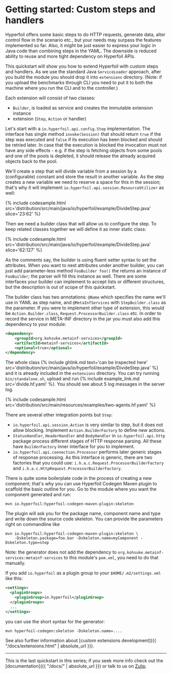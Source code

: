 # Getting started: Custom steps and handlers

Hyperfoil offers some basic steps to do HTTP requests, generate data, alter control flow in the scenario etc., but your needs may surpass the features implemented so far. Also, it might be just easier to express your logic in Java code than combining steps in the YAML. The downside is reduced ability to reuse and more tight dependency on Hyperfoil APIs.

This quickstart will show you how to extend Hyperfoil with custom steps and handlers. As we use the standard Java `ServiceLoader` approach, after you build the module you should drop it into `extensions` directory. (Note: if you upload the benchmarks through CLI you need to put it to both the machine where you run the CLI and to the controller.)

Each extension will consist of two classes:
* `Builder`, is loaded as service and creates the immutable extension instance
* extension (`Step`, `Action` or handler)

Let's start with a `io.hyperfoil.api.config.Step` implementation. The interface has single method `invoke(Session)` that should return `true` if the step was executed and `false` if its execution has been blocked and should be retried later. In case that the execution is blocked the invocation must not have any side effects - e.g. if the step is fetching objects from some pools and one of the pools is depleted, it should release the already acquired objects back to the pool.

We'll create a step that will divide variable from a session by a (configurable) constant and store the result in another variable. As the step creates a new variable we need to reserve a space for this in the session; that's why it will implement `io.hyperfoil.api.session.ResourceUtilizer` as well:

{% include codesample.html src='distribution/src/main/java/io/hyperfoil/example/DivideStep.java' slice='23:62' %}

Then we need a builder class that will allow us to configure the step. To keep related classes together we will define it as inner static class:

{% include codesample.html src='distribution/src/main/java/io/hyperfoil/example/DivideStep.java' slice='62:127' %}

As the comments say, the builder is using fluent setter syntax to set the attributes. When you want to nest attributes under another builder, you can just add parameter-less method `FooBuilder foo()` the returns an instance of `FooBuilder`; the parser will fill this instance as well. There are some interfaces your builder can implement to accept lists or different structures, but the description is out of scope of this quickstart.

The builder class has two annotations: `@Name` which specifies the name we'll use in YAML as step name, and `@MetaInfServices` with `StepBuilder.class` as the parameter. If you were to implement other type of extension, this would be `Action.Builder.class`, `Request.ProcessorBuilder.class` etc. In order to record the service in META-INF directory in the jar you must also add this dependency to your module:

```xml
<dependency>
    <groupId>org.kohsuke.metainf-services</groupId>
    <artifactId>metainf-services</artifactId>
    <optional>true</optional>
</dependency>
```

The whole class {% include ghlink.md text='can be inspected here' src='distribution/src/main/java/io/hyperfoil/example/DivideStep.java' %} and it is already included in the `extensions` directory. You can try running `bin/standalone.sh`, upload and run {% include example_link.md src='divide.hf.yaml' %}. You should see about 5 log messages in the server log.

{% include codesample.html src='distribution/src/main/resources/examples/two-agents.hf.yaml' %}

There are several other integration points but `Step`:
* `io.hyperfoil.api.session.Action` is very similar to step, but it does not allow blocking. Implement `Action.BuilderFactory` to define new actions.
* `StatusHandler`, `HeaderHandler` and `BodyHandler` in `io.hyperfoil.api.http` package process different stages of HTTP response parsing. All these have `BuilderFactory` inner interface for you to implement.
* `io.hyperfoil.api.connection.Processor` performs later generic stages of response processing. As this interface is generic, there are two factories that you could use: `i.h.a.c.Request.ProcessorBuilderFactory` and `i.h.a.c.HttpRequest.ProcessorBuilderFactory`.

There is quite some boilerplate code in the process of creating a new component; that's why you can use Hyperfoil Codegen Maven plugin to scaffold the basic outline for you. Go to the module where you want the component generated and run:

```
mvn io.hyperfoil:hyperfoil-codegen-maven-plugin:skeleton
```

The plugin will ask you for the package name, component name and type and write down the source code skeleton. You can provide the parameters right on commandline like

```
mvn io.hyperfoil:hyperfoil-codegen-maven-plugin:skeleton \
    -Dskeleton.package=foo.bar -Dskeleton.name=myComponent -Dskeleton.type=step
```

Note: the generator does not add the dependency to `org.kohsuke.metainf-services:metainf-services` to this module's `pom.xml`, you need to do that manually.

If you add `io.hyperfoil` as a plugin group to your `$HOME/.m2/settings.xml` like this:

```xml
<settings>
  <pluginGroups>
    <pluginGroup>io.hyperfoil</pluginGroup>
  </pluginGroups>
  ...
</settings>
```

you can use the short syntax for the generator:

```
mvn hyperfoil-codegen:skeleton -Dskeleton.name=....
```

See also further information about [custom extensions development]({{ "/docs/extensions.html" | absolute_url }}).

---

This is the last quickstart in this series; if you seek more info check out the [documentation]({{ "/docs/" | absolute_url }}) or talk to us on [Zulip](https://hyperfoil.zulipchat.com/).
